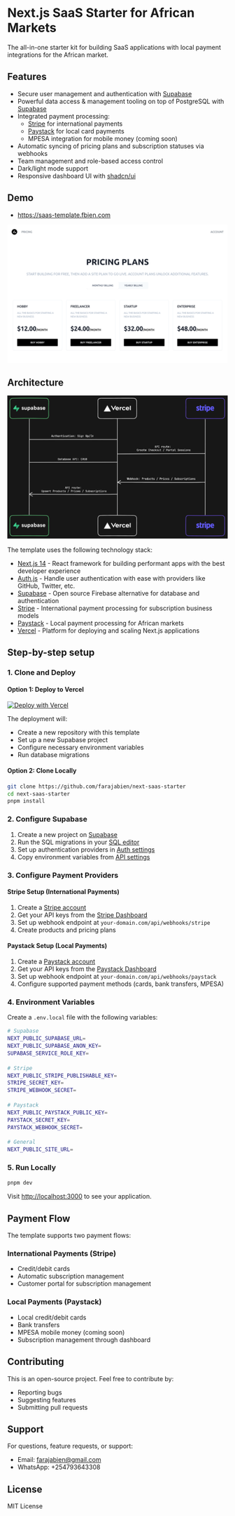 # Next.js SaaS Starter for African Markets

The all-in-one starter kit for building SaaS applications with local payment integrations for the African market.

## Features

- Secure user management and authentication with [Supabase](https://supabase.io/docs/guides/auth)
- Powerful data access & management tooling on top of PostgreSQL with [Supabase](https://supabase.io/docs/guides/database)
- Integrated payment processing:
  - [Stripe](https://stripe.com/docs/payments/checkout) for international payments
  - [Paystack](https://paystack.com/docs) for local card payments
  - MPESA integration for mobile money (coming soon)
- Automatic syncing of pricing plans and subscription statuses via webhooks
- Team management and role-based access control
- Dark/light mode support
- Responsive dashboard UI with [shadcn/ui](https://ui.shadcn.com)

## Demo

- https://saas-template.fbien.com

[![Screenshot of demo](./public/demo.png)](https://saas-template.fbien.com)

## Architecture

![Architecture diagram](./public/architecture_diagram.png)

The template uses the following technology stack:

- [Next.js 14](https://nextjs.org) - React framework for building performant apps with the best developer experience
- [Auth.js](https://authjs.dev) - Handle user authentication with ease with providers like GitHub, Twitter, etc.
- [Supabase](https://supabase.io) - Open source Firebase alternative for database and authentication
- [Stripe](https://stripe.com) - International payment processing for subscription business models
- [Paystack](https://paystack.com) - Local payment processing for African markets
- [Vercel](https://vercel.com) - Platform for deploying and scaling Next.js applications

## Step-by-step setup

### 1. Clone and Deploy

#### Option 1: Deploy to Vercel

[![Deploy with Vercel](https://vercel.com/button)](https://vercel.com/new/clone?repository-url=https%3A%2F%2Fgithub.com%2Ffarajabien%2Fnext-saas-starter)

The deployment will:

- Create a new repository with this template
- Set up a new Supabase project
- Configure necessary environment variables
- Run database migrations

#### Option 2: Clone Locally

```bash
git clone https://github.com/farajabien/next-saas-starter
cd next-saas-starter
pnpm install
```

### 2. Configure Supabase

1. Create a new project on [Supabase](https://app.supabase.com)
2. Run the SQL migrations in your [SQL editor](https://app.supabase.com/project/_/sql)
3. Set up authentication providers in [Auth settings](https://app.supabase.com/project/_/auth/providers)
4. Copy environment variables from [API settings](https://app.supabase.com/project/_/settings/api)

### 3. Configure Payment Providers

#### Stripe Setup (International Payments)

1. Create a [Stripe account](https://stripe.com)
2. Get your API keys from the [Stripe Dashboard](https://dashboard.stripe.com/apikeys)
3. Set up webhook endpoint at `your-domain.com/api/webhooks/stripe`
4. Create products and pricing plans

#### Paystack Setup (Local Payments)

1. Create a [Paystack account](https://paystack.com)
2. Get your API keys from the [Paystack Dashboard](https://dashboard.paystack.com/#/settings/developer)
3. Set up webhook endpoint at `your-domain.com/api/webhooks/paystack`
4. Configure supported payment methods (cards, bank transfers, MPESA)

### 4. Environment Variables

Create a `.env.local` file with the following variables:

```bash
# Supabase
NEXT_PUBLIC_SUPABASE_URL=
NEXT_PUBLIC_SUPABASE_ANON_KEY=
SUPABASE_SERVICE_ROLE_KEY=

# Stripe
NEXT_PUBLIC_STRIPE_PUBLISHABLE_KEY=
STRIPE_SECRET_KEY=
STRIPE_WEBHOOK_SECRET=

# Paystack
NEXT_PUBLIC_PAYSTACK_PUBLIC_KEY=
PAYSTACK_SECRET_KEY=
PAYSTACK_WEBHOOK_SECRET=

# General
NEXT_PUBLIC_SITE_URL=
```

### 5. Run Locally

```bash
pnpm dev
```

Visit [http://localhost:3000](http://localhost:3000) to see your application.

## Payment Flow

The template supports two payment flows:

### International Payments (Stripe)

- Credit/debit cards
- Automatic subscription management
- Customer portal for subscription management

### Local Payments (Paystack)

- Local credit/debit cards
- Bank transfers
- MPESA mobile money (coming soon)
- Subscription management through dashboard

## Contributing

This is an open-source project. Feel free to contribute by:

- Reporting bugs
- Suggesting features
- Submitting pull requests

## Support

For questions, feature requests, or support:

- Email: farajabien@gmail.com
- WhatsApp: +254793643308

## License

MIT License
